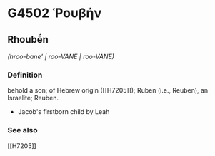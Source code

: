 # G4502 Ῥουβήν

## Rhoubḗn

_(hroo-bane' | roo-VANE | roo-VANE)_

### Definition

behold a son; of Hebrew origin ([[H7205]]); Ruben (i.e., Reuben), an Israelite; Reuben.

- Jacob's firstborn child by Leah

### See also

[[H7205]]

